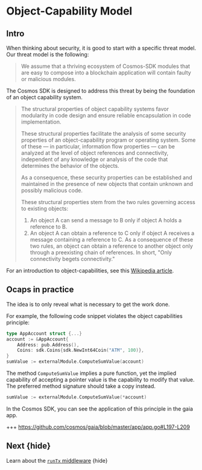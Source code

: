<!--
order: 10
-->

# Object-Capability Model

## Intro

When thinking about security, it is good to start with a specific threat model. Our threat model is the following:

> We assume that a thriving ecosystem of Cosmos-SDK modules that are easy to compose into a blockchain application will contain faulty or malicious modules.

The Cosmos SDK is designed to address this threat by being the
foundation of an object capability system.

> The structural properties of object capability systems favor
> modularity in code design and ensure reliable encapsulation in
> code implementation.
>
> These structural properties facilitate the analysis of some
> security properties of an object-capability program or operating
> system. Some of these — in particular, information flow properties
> — can be analyzed at the level of object references and
> connectivity, independent of any knowledge or analysis of the code
> that determines the behavior of the objects.
>
> As a consequence, these security properties can be established
> and maintained in the presence of new objects that contain unknown
> and possibly malicious code.
>
> These structural properties stem from the two rules governing
> access to existing objects:
>
> 1.  An object A can send a message to B only if object A holds a
>     reference to B.
> 2.  An object A can obtain a reference to C only
>     if object A receives a message containing a reference to C. As a
>     consequence of these two rules, an object can obtain a reference
>     to another object only through a preexisting chain of references.
>     In short, "Only connectivity begets connectivity."

For an introduction to object-capabilities, see this [Wikipedia article](https://en.wikipedia.org/wiki/Object-capability_model).

## Ocaps in practice

The idea is to only reveal what is necessary to get the work done.

For example, the following code snippet violates the object capabilities
principle:

```go
type AppAccount struct {...}
account := &AppAccount{
    Address: pub.Address(),
    Coins: sdk.Coins{sdk.NewInt64Coin("ATM", 100)},
}
sumValue := externalModule.ComputeSumValue(account)
```

The method `ComputeSumValue` implies a pure function, yet the implied
capability of accepting a pointer value is the capability to modify that
value. The preferred method signature should take a copy instead.

```go
sumValue := externalModule.ComputeSumValue(*account)
```

In the Cosmos SDK, you can see the application of this principle in the
gaia app.

+++ https://github.com/cosmos/gaia/blob/master/app/app.go#L197-L209

## Next {hide}

Learn about the [`runTx` middleware](./runtx_middleware.md) {hide}
